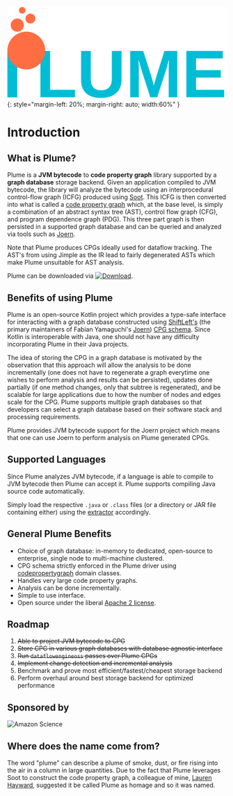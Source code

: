 ![Plume Banner](./assets/images/logo-text.png){: style="margin-left: 20%; margin-right: auto; width:60%" }

# Introduction

## What is Plume?

Plume is a **JVM bytecode** to **code property graph** library supported by a
**graph database** storage backend. Given an application compiled to JVM
bytecode, the library will analyze the bytecode using an interprocedural
control-flow graph (ICFG) produced using [Soot](https://soot-oss.github.io/soot). This
ICFG is then converted into what is called a [code property
graph](https://scholar.google.com/scholar_url?url=https://ieeexplore.ieee.org/abstract/document/6956589/&hl=en&sa=T&oi=gsb&ct=res&cd=0&d=12886570087564421680&ei=b405X9CuKqiBy9YP_Y27yAc&scisig=AAGBfm3j_-cCDAxDL775VnqZMs9K7suiYw)
which, at the base level, is simply a combination of an abstract syntax tree
(AST), control flow graph (CFG), and program dependence graph (PDG). This three
part graph is then persisted in a supported graph database and can be queried
and analyzed via tools such as [Joern](https://joern.io/).

Note that Plume produces CPGs ideally used for dataflow tracking. The AST's from
using Jimple as the IR lead to fairly degenerated ASTs which make Plume
unsuitable for AST analysis.

Plume can be downloaded via 
[![Download](https://jitpack.io/v/plume-oss/plume.svg)](https://jitpack.io/#plume-oss/plume).

## Benefits of using Plume

Plume is an open-source Kotlin project which provides a type-safe interface for
interacting with a graph database constructed using
[ShiftLeft's](https://www.shiftleft.io/) (the primary maintainers of Fabian
Yamaguchi's [Joern](https://github.com/ShiftLeftSecurity/joern)) [CPG
schema](https://github.com/ShiftLeftSecurity/codepropertygraph/blob/master/schema/src/main/resources/schemas/base.json).
Since Kotlin is interoperable with Java, one should not have any difficulty
incorporating Plume in their Java projects.

The idea of storing the CPG in a graph database is motivated by the observation
that this approach will allow the analysis to be done incrementally (one does
not have to regenerate a graph everytime one wishes to perform analysis and
results can be persisted), updates done partially (if one method changes, only
that subtree is regenerated), and be scalable for large applications due to how
the number of nodes and edges scale for the CPG. Plume supports multiple graph
databases so that developers can select a graph database based on their software
stack and processing requirements.

Plume provides JVM bytecode support for the Joern project which means that one
can use Joern to perform analysis on Plume generated CPGs.

## Supported Languages

Since Plume analyzes JVM bytecode, if a language is able to compile to JVM
bytecode then Plume can accept it. Plume supports compiling Java source code
automatically.

Simply load the respective `.java` or `.class` files (or a directory or JAR file
containing either) using the [extractor](./plume-basics/extracting-cpg.md)
accordingly.

## General Plume Benefits

* Choice of graph database: in-memory to dedicated, open-source to enterprise,
  single node to multi-machine clustered.
* CPG schema strictly enforced in the Plume driver using
  [codepropertygraph](https://github.com/ShiftLeftSecurity/codepropertygraph)
  domain classes.
* Handles very large code property graphs.
* Analysis can be done incrementally.
* Simple to use interface.
* Open source under the liberal [Apache 2
  license](https://en.wikipedia.org/wiki/Apache_License).

## Roadmap

1. ~~Able to project JVM bytecode to CPG~~
1. ~~Store CPG in various graph databases with database agnostic interface~~
1. ~~Run `dataflowengineoss` passes over Plume CPGs~~
1. ~~Implement change detection and incremental analysis~~
1. Benchmark and prove most efficient/fastest/cheapest storage backend
1. Perform overhaul around best storage backend for optimized performance

## Sponsored by

![Amazon Science](https://assets.amazon.science/dims4/default/ce84994/2147483647/strip/true/crop/1200x630+0+0/resize/1200x630!/quality/90/?url=http%3A%2F%2Famazon-topics-brightspot.s3.amazonaws.com%2Fscience%2F32%2F80%2Fc230480c4f60a534bc077755bae7%2Famazon-science-og-image-squid.png)

## Where does the name come from?

The word "plume" can describe a plume of smoke, dust, or fire rising into the
air in a column in large quantities. Due to the fact that Plume leverages Soot
to construct the code property graph, a colleague of mine, [Lauren
Hayward](https://www.linkedin.com/in/lauren-hayward-8ba853199/), suggested it be
called Plume as homage and so it was named. 
